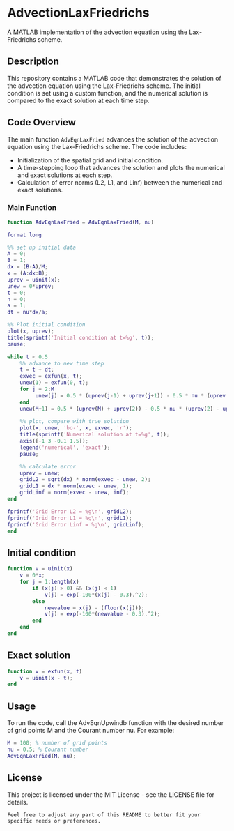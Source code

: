 # AdvectionLaxFriedrichs

A MATLAB implementation of the advection equation using the Lax-Friedrichs scheme.

## Description

This repository contains a MATLAB code that demonstrates the solution of the advection equation using the Lax-Friedrichs scheme. The initial condition is set using a custom function, and the numerical solution is compared to the exact solution at each time step.

## Code Overview

The main function `AdvEqnLaxFried` advances the solution of the advection equation using the Lax-Friedrichs scheme. The code includes:
- Initialization of the spatial grid and initial condition.
- A time-stepping loop that advances the solution and plots the numerical and exact solutions at each step.
- Calculation of error norms (L2, L1, and Linf) between the numerical and exact solutions.

### Main Function

```matlab
function AdvEqnLaxFried = AdvEqnLaxFried(M, nu)

format long 

%% set up initial data
A = 0; 
B = 1;
dx = (B-A)/M;
x = (A:dx:B); 
uprev = uinit(x); 
unew = 0*uprev; 
t = 0; 
n = 0; 
a = 1;
dt = nu*dx/a;

%% Plot initial condition
plot(x, uprev); 
title(sprintf('Initial condition at t=%g', t)); 
pause;

while t < 0.5
    %% advance to new time step
    t = t + dt;
    exvec = exfun(x, t);
    unew(1) = exfun(0, t); 
    for j = 2:M
         unew(j) = 0.5 * (uprev(j-1) + uprev(j+1)) - 0.5 * nu * (uprev(j+1) - uprev(j-1));
    end
    unew(M+1) = 0.5 * (uprev(M) + uprev(2)) - 0.5 * nu * (uprev(2) - uprev(M)); %% Periodic B.C
    
    %% plot, compare with true solution
    plot(x, unew, 'bo-', x, exvec, 'r'); 
    title(sprintf('Numerical solution at t=%g', t));
    axis([-1 3 -0.1 1.5]);
    legend('numerical', 'exact');
    pause;

    %% calculate error 
    uprev = unew;
    gridL2 = sqrt(dx) * norm(exvec - unew, 2);
    gridL1 = dx * norm(exvec - unew, 1);
    gridLinf = norm(exvec - unew, inf);
end

fprintf('Grid Error L2 = %g\n', gridL2);
fprintf('Grid Error L1 = %g\n', gridL1);
fprintf('Grid Error Linf = %g\n', gridLinf);
end
```

## Initial condition
```matlab
function v = uinit(x)
    v = 0*x;
    for j = 1:length(x)
        if (x(j) > 0) && (x(j) < 1)
            v(j) = exp(-100*(x(j) - 0.3).^2);
        else 
            newvalue = x(j) - (floor(x(j)));
            v(j) = exp(-100*(newvalue - 0.3).^2);
        end
    end
end
```
## Exact solution
```matlab
function v = exfun(x, t)
    v = uinit(x - t);
end
```
## Usage
To run the code, call the AdvEqnUpwindb function with the desired number of grid points M and the Courant number nu. For example:
```matlab
M = 100; % number of grid points
nu = 0.5; % Courant number
AdvEqnLaxFried(M, nu);
```
## License
This project is licensed under the MIT License - see the LICENSE file for details.
```
Feel free to adjust any part of this README to better fit your specific needs or preferences.
